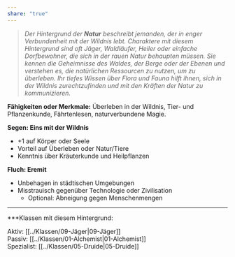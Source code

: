 ```yaml
---
share: "true"
---
```

> *Der Hintergrund der **Natur** beschreibt jemanden, der in enger Verbundenheit mit der Wildnis lebt. Charaktere mit diesem Hintergrund sind oft Jäger, Waldläufer, Heiler oder einfache Dorfbewohner, die sich in der rauen Natur behaupten müssen. Sie kennen die Geheimnisse des Waldes, der Berge oder der Ebenen und verstehen es, die natürlichen Ressourcen zu nutzen, um zu überleben. Ihr tiefes Wissen über Flora und Fauna hilft ihnen, sich in der Wildnis zurechtzufinden und mit den Kräften der Natur zu kommunizieren.*  
  
**Fähigkeiten oder Merkmale:** Überleben in der Wildnis, Tier- und Pflanzenkunde, Fährtenlesen, naturverbundene Magie.  
  
**Segen: Eins mit der Wildnis**  
  
- +1 auf Körper oder Seele  
- Vorteil auf Überleben oder Natur/Tiere  
- Kenntnis über Kräuterkunde und Heilpflanzen  
  
**Fluch: Eremit**  
  
- Unbehagen in städtischen Umgebungen  
- Misstrauisch gegenüber Technologie oder Zivilisation  
	- Optional: Abneigung gegen Menschenmengen  
  
---  
  
***Klassen mit diesem Hintergrund:  
  
Aktiv: [[../Klassen/09-Jäger|09-Jäger]]  
Passiv: [[../Klassen/01-Alchemist|01-Alchemist]]  
Spezialist: [[../Klassen/05-Druide|05-Druide]]